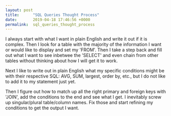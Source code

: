 ```yaml
---
layout: post
title:      "SQL Queries Thought Process"
date:       2019-04-18 17:46:56 +0000
permalink:  sql_queries_thought_process
---
```



I always start with what I want in plain English and write it out if it is complex. Then I look for a table with the majority of the information I want or would like to display and set my 'FROM'. Then I take a step back and fill out what I want to see inbetwee the 'SELECT' and even chain from other tables without thinking about how I will get it to work.

Next I like to write out in plain English what my specific conditions might be with their respective SQL: AVG, SUM, largest, order by, etc., but I do not like to add it to my statement just yet.

Then I figure out how to match up all the right primary and foreign keys with 'JOIN', add the conditions to the end and see what I get. I inevitably screw up singular/plural table/column names. Fix those and start refining my conditions to get the output I want.
